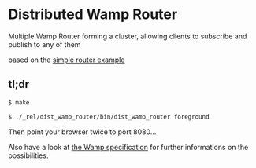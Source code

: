 Distributed Wamp Router
=======================

Multiple Wamp Router forming a cluster, allowing clients to subscribe and
publish to any of them

based on the [simple router example](https://github.com/bwegh/erwa.git)

tl;dr
-----

``` bash
$ make

$ ./_rel/dist_wamp_router/bin/dist_wamp_router foreground
```

Then point your browser twice to port 8080...

Also have a look at [the Wamp specification](http://wamp.ws/spec) for further
informations on the possibilities.
